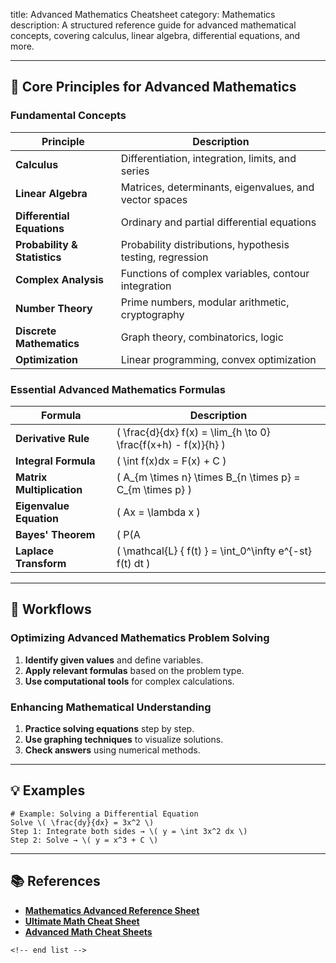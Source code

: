 title: Advanced Mathematics Cheatsheet
category: Mathematics
description: A structured reference guide for advanced mathematical concepts, covering calculus, linear algebra, differential equations, and more.

---

## 🔢 **Core Principles for Advanced Mathematics**

### **Fundamental Concepts**

| Principle                          | Description                                               |
| ---------------------------------- | --------------------------------------------------------- |
| **Calculus**                 | Differentiation, integration, limits, and series          |
| **Linear Algebra**           | Matrices, determinants, eigenvalues, and vector spaces    |
| **Differential Equations**   | Ordinary and partial differential equations               |
| **Probability & Statistics** | Probability distributions, hypothesis testing, regression |
| **Complex Analysis**         | Functions of complex variables, contour integration       |
| **Number Theory**            | Prime numbers, modular arithmetic, cryptography           |
| **Discrete Mathematics**     | Graph theory, combinatorics, logic                        |
| **Optimization**             | Linear programming, convex optimization                   |

### **Essential Advanced Mathematics Formulas**

| Formula                         | Description                                                      |
| ------------------------------- | ---------------------------------------------------------------- |
| **Derivative Rule**       | \( \frac{d}{dx} f(x) = \lim_{h \to 0} \frac{f(x+h) - f(x)}{h} \) |
| **Integral Formula**      | \( \int f(x)dx = F(x) + C \)                                     |
| **Matrix Multiplication** | \( A_{m \times n} \times B_{n \times p} = C_{m \times p} \)      |
| **Eigenvalue Equation**   | \( Ax = \lambda x \)                                             |
| **Bayes' Theorem**        | \( P(A                                                           |
| **Laplace Transform**     | \( \mathcal{L} \{ f(t) \} = \int_0^\infty e^{-st} f(t) dt \)     |

---

## 🔄 **Workflows**

### **Optimizing Advanced Mathematics Problem Solving**

1. **Identify given values** and define variables.
2. **Apply relevant formulas** based on the problem type.
3. **Use computational tools** for complex calculations.

### **Enhancing Mathematical Understanding**

1. **Practice solving equations** step by step.
2. **Use graphing techniques** to visualize solutions.
3. **Check answers** using numerical methods.

---

## 💡 **Examples**

```plaintext
# Example: Solving a Differential Equation
Solve \( \frac{dy}{dx} = 3x^2 \)  
Step 1: Integrate both sides → \( y = \int 3x^2 dx \)  
Step 2: Solve → \( y = x^3 + C \)  
```

---

## 📚 **References**

- **[Mathematics Advanced Reference Sheet](https://www.templateroller.com/template/2636620/mathematics-advanced-reference-sheet.html)**
- **[Ultimate Math Cheat Sheet](https://www.templateroller.com/template/2637999/ultimate-math-cheat-sheet.html)**
- **[Advanced Math Cheat Sheets](https://mathblog.com/13-useful-math-cheat-sheets/)**

```
<!-- end list -->
```